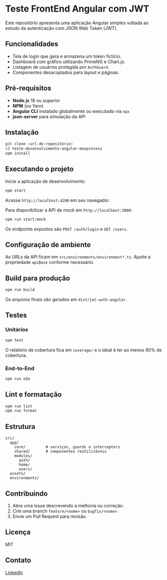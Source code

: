 # Teste FrontEnd Angular com JWT

Este repositório apresenta uma aplicação Angular simples voltada ao estudo de autenticação com JSON Web Token (JWT).

## Funcionalidades
- Tela de login que gera e armazena um token fictício.
- Dashboard com gráfico utilizando PrimeNG e Chart.js.
- Listagem de usuários protegida por `AuthGuard`.
- Componentes desacoplados para layout e páginas.

## Pré-requisitos
- **Node.js** 18 ou superior
- **NPM** (ou Yarn)
- **Angular CLI** instalado globalmente ou executado via `npx`
- **json-server** para simulação da API

## Instalação
```bash
git clone <url-do-repositório>
cd teste-desenvolvimento-angular-maxprocess
npm install
```

## Executando o projeto
Inicie a aplicação de desenvolvimento:
```bash
npm start
```
Acesse `http://localhost:4200` em seu navegador.

Para disponibilizar a API de mock em `http://localhost:3000`:
```bash
npm run start:mock
```
Os endpoints expostos são `POST /auth/login` e `GET /users`.

## Configuração de ambiente
As URLs da API ficam em `src/environments/environment*.ts`. Ajuste a propriedade `apiBase` conforme necessário.

## Build para produção
```bash
npm run build
```
Os arquivos finais são gerados em `dist/jwt-auth-angular`.

## Testes
### Unitários
```bash
npm test
```
O relatório de cobertura fica em `coverage/` e o ideal é ter ao menos 80% de cobertura.

### End-to-End
```bash
npm run e2e
```

## Lint e formatação
```bash
npm run lint
npm run format
```

## Estrutura
```
src/
  app/
    core/         # serviços, guards e interceptors
    shared/       # componentes reutilizáveis
    modules/
      auth/
      home/
      users/
  assets/
  environments/
```

## Contribuindo
1. Abra uma issue descrevendo a melhoria ou correção.
2. Crie uma branch `feature/<nome>` ou `bugfix/<nome>`.
3. Envie um Pull Request para revisão.

## Licença
MIT

## Contato
[LinkedIn](https://www.linkedin.com/in/gustavo-vasconcelos-software-engineer/)

